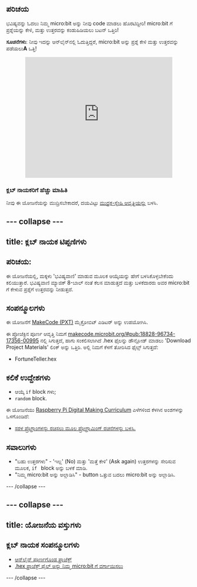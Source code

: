 ## ಪರಿಚಯ

ಭವಿಷ್ಯವನ್ನು ಓದಲು ನಿಮ್ಮ micro:bit ಅನ್ನು ನೀವು code ಮಾಡಲು ಹೊರಟಿದ್ದೀರಿ! micro:bit ಗೆ ಪ್ರಶ್ನೆಯನ್ನು ಕೇಳಿ, ಮತ್ತು ಉತ್ತರವನ್ನು ಕಂಡುಹಿಡಿಯಲು ಬಟನ್ ಒತ್ತಿರಿ!

**ಸೂಚನೆಗಳು**: ನೀವು ಇದನ್ನು ಆನ್‌ಲೈನ್‌ನಲ್ಲಿ ಓದುತ್ತಿದ್ದರೆ, micro:bit ಅನ್ನು ಪ್ರಶ್ನೆ ಕೇಳಿ ಮತ್ತು ಉತ್ತರವನ್ನು ಪಡೆಯಲು**A** ಒತ್ತಿ!

<div class="trinket" style="width:400px;margin: 0 auto;">
<div style="position:relative;height:0;padding-bottom:81.97%;overflow:hidden;"><iframe style="position:absolute;top:0;left:0;width:100%;height:100%;" src="https://makecode.microbit.org/---run?id=_X8jUAqb9mdfj" allowfullscreen="allowfullscreen" sandbox="allow-popups allow-scripts allow-same-origin" frameborder="0"></iframe></div>
</div>

### ಕ್ಲಬ್ ನಾಯಕರಿಗೆ ಹೆಚ್ಚು ಮಾಹಿತಿ

ನೀವು ಈ ಯೋಜನೆಯನ್ನು ಮುದ್ರಿಸಬೇಕಾದರೆ, ದಯವಿಟ್ಟು [ಮುದ್ರಕ-ಸ್ನೇಹಿ ಆವೃತ್ತಿಯನ್ನು](https://projects.raspberrypi.org/en/projects/fortune-teller/print) ಬಳಸಿ.

## \--- collapse \---

## title: ಕ್ಲಬ್ ನಾಯಕ ಟಿಪ್ಪಣಿಗಳು

## ಪರಿಚಯ:

ಈ ಯೋಜನೆಯಲ್ಲಿ, ಮಕ್ಕಳು 'ಭವಿಷ್ಯವಾಣಿ' ಮಾಡುವ ಮೂಲಕ ಆಯ್ಕೆಯನ್ನು ಹೇಗೆ ಬಳಸಿಕೊಳ್ಳಬೇಕೆಂದು ಕಲಿಯುತ್ತಾರೆ. ಭವಿಷ್ಯವಾಣಿ ಮ್ಯಾಜಿಕ್ 8-ಬಾಲ್ ನಂತೆ ಕೆಲಸ ಮಾಡುತ್ತದೆ ಮತ್ತು ಬಳಕೆದಾರರು ಅವರ micro:bit ಗೆ ಕೇಳುವ ಪ್ರಶ್ನೆಗೆ ಉತ್ತರವನ್ನು ನೀಡುತ್ತದೆ.

## ಸಂಪನ್ಮೂಲಗಳು

ಈ ಯೋಜನೆಗೆ [MakeCode (PXT)](http://jumpto.cc/pxt-new) ಮೈಕ್ರೋಬಿಟ್ ಎಡಿಟರ್ ಅನ್ನು ಉಪಯೋಗಿಸಿ.

ಈ ಪ್ರೋಜೆಕ್ಟಿನ ಪೂರ್ಣ ಆವೃತ್ತಿ ನಿಮಗೆ [makecode.microbit.org/#pub:18828-96734-17356-00995](https://makecode.microbit.org/#pub:18828-96734-17356-00995) ನಲ್ಲಿ ಸಿಗುತ್ತದೆ, ಹಾಗು ಸಂಕಲಿಸಲಾಗಿದೆ .hex ಫೈಲನ್ನು ಡೌನ್ಲೋಡ್ ಮಾಡಲು 'Download Project Materials' ಲಿಂಕ್ ಅನ್ನು ಒತ್ತಿರಿ. ಅಲ್ಲಿ ನಿಮಗೆ ಕೆಳಗೆ ತೋರಿಸಿದ ಫೈಲ್ಸ್ ಸಿಗುತ್ತದೆ:

* FortuneTeller.hex

## ಕಲಿಕೆ ಉದ್ದೇಶಗಳು

* ಆಯ್ಕೆ `if` block ಗಳು;
* `random` block.

ಈ ಯೋಜನೆಯು [Raspberry Pi Digital Making Curriculum](http://rpf.io/curriculum) ಎಳೆಗಳಿಂದ ಕೆಳಗಿನ ಅಂಶಗಳನ್ನು ಒಳಗೊಂಡಿದೆ:

* [ಸರಳ ಪ್ರೊಗ್ರಾಂಗಳನ್ನು ರಚಿಸಲು ಮೂಲ ಪ್ರೋಗ್ರಾಮಿಂಗ್ ರಚನೆಗಳನ್ನು ಬಳಸಿ.](https://www.raspberrypi.org/curriculum/programming/creator)

## ಸವಾಲುಗಳು

* "ಬಹು ಉತ್ತರಗಳು" - 'ಇಲ್ಲ' (No) ಮತ್ತು 'ಮತ್ತೆ ಕೇಳಿ' (Ask again) ಉತ್ತರಗಳನ್ನು ಸೇರಿಸುವ ಮೂಲಕ, `if ` block ಅನ್ನು ಬಳಕೆ ಮಾಡಿ.
* "ನಿಮ್ಮ micro:bit ಅನ್ನು ಅಲ್ಲಾಡಿಸಿ" - button ಒತ್ತುವ ಬದಲು micro:bit ಅನ್ನು ಅಲ್ಲಾಡಿಸಿ.

\--- /collapse \---

## \--- collapse \---

## title: ಯೋಜನೆಯ ವಸ್ತುಗಳು

## ಕ್ಲಬ್ ನಾಯಕ ಸಂಪನ್ಮೂಲಗಳು

* [ಆನ್‌ಲೈನ್ ಪೂರ್ಣಗೊಂಡ ಪ್ರಾಜೆಕ್ಟ್](https://makecode.microbit.org/#pub:18828-96734-17356-00995)
* [.hex ಪ್ರಾಜೆಕ್ಟ್ ಫೈಲ್ ಅನ್ನು ನಿಮ್ಮ micro:bit ‌ಗೆ ವರ್ಗಾಯಿಸಲು](resources/microbit-Fortune-Teller.hex)

\--- /collapse \---